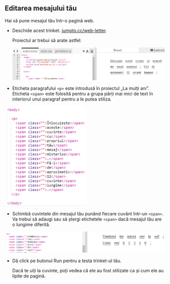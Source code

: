 ## Editarea mesajului tău

Hai să pune mesajul tău într-o pagină web.

+ Deschide acest trinket. <a href="http://jumpto.cc/web-letter" target="_blank">jumpto.cc/web-letter</a>.
    
    Proiectul ar trebui să arate astfel:
    
    ![captură de ecran](images/letter-starter.png)

+ Eticheta paragrafului `<p>` este introdusă în proiectul „La mulți ani”. Eticheta `<span>` este folosită pentru a grupa părți mai mici de text în interiorul unui paragraf pentru a le putea stiliza.

![captură de ecran](images/letter-placeholder.png)

+ Schimbă cuvintele din mesajul tău punând fiecare cuvânt într-un `<span>`. Va trebui să adaugi sau să ștergi etichetele `<span>` dacă mesajul tău are o lungime diferită. 

![captură de ecran](images/letter-message.png)

+ Dă click pe butonul Run pentru a testa trinket-ul tău.
    
    Dacă te uiți la cuvinte, poți vedea că ele au fost stilizate ca și cum ele au lipite de pagină.